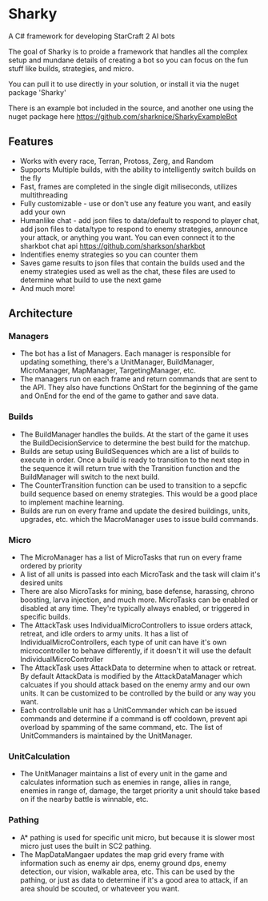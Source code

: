 # Sharky
A C# framework for developing StarCraft 2 AI bots

The goal of Sharky is to proide a framework that handles all the complex setup and mundane details of creating a bot so you can focus on the fun stuff like builds, strategies, and micro.  

You can pull it to use directly in your solution, or install it via the nuget package 'Sharky'

There is an example bot included in the source, and another one using the nuget package here https://github.com/sharknice/SharkyExampleBot

## Features
- Works with every race, Terran, Protoss, Zerg, and Random
- Supports Multiple builds, with the ability to intelligently switch builds on the fly
- Fast, frames are completed in the single digit miliseconds, utilizes multithreading
- Fully customizable - use or don't use any feature you want, and easily add your own
- Humanlike chat - add json files to data/default to respond to player chat, add json files to data/type to respond to enemy strategies, announce your attack, or anything you want.  You can even connect it to the sharkbot chat api https://github.com/sharkson/sharkbot
- Indentifies enemy strategies so you can counter them
- Saves game results to json files that contain the builds used and the enemy strategies used as well as the chat, these files are used to determine what build to use the next game
- And much more!

## Architecture
 ### Managers
- The bot has a list of Managers. Each manager is responsible for updating something, there's a UnitManager, BuildManager, MicroManager, MapManager, TargetingManager, etc.
- The managers run on each frame and return commands that are sent to the API.  They also have functions OnStart for the beginning of the game and OnEnd for the end of the game to gather and save data.
### Builds
- The BuildManager handles the builds. At the start of the game it uses the BuildDecisionService to determine the best build for the matchup.
- Builds are setup using BuildSequences which are a list of builds to execute in order.  Once a build is ready to transition to the next step in the sequence it will return true with the Transition function and the BuildManager will switch to the next build.  
- The CounterTransition function can be used to transition to a sepcfic build sequence based on enemy strategies.  This would be a good place to implement machine learning.
- Builds are run on every frame and update the desired buildings, units, upgrades, etc. which the MacroManager uses to issue build commands.
### Micro
- The MicroManager has a list of MicroTasks that run on every frame ordered by priority
- A list of all units is passed into each MicroTask and the task will claim it's desired units
- There are also MicroTasks for mining, base defense, harassing, chrono boosting, larva injection, and much more.  MicroTasks can be enabled or disabled at any time.  They're typically always enabled, or triggered in specific builds.
- The AttackTask uses IndividualMicroControllers to issue orders attack, retreat, and idle orders to army units.  It has a list of IndividualMicroControllers, each type of unit can have it's own microcontroller to behave differently, if it doesn't it will use the default IndividualMicroController
- The AttackTask uses AttackData to determine when to attack or retreat.  By default AttackData is modified by the AttackDataManager which calcuates if you should attack based on the enemy army and our own units.  It can be customized to be controlled by the build or any way you want.
- Each controllable unit has a UnitCommander which can be issued commands and determine if a command is off cooldown, prevent api overload by spamming of the same command, etc. The list of UnitCommanders is maintained by the UnitManager. 
### UnitCalculation
- The UnitManager maintains a list of every unit in the game and calculates information such as enemies in range, allies in range, enemies in range of, damage, the target priority a unit should take based on if the nearby battle is winnable, etc.  
### Pathing
- A* pathing is used for specific unit micro, but because it is slower most micro just uses the built in SC2 pathing.  
- The MapDataMangaer updates the map grid every frame with information such as enemy air dps, enemy ground dps, enemy detection, our vision, walkable area, etc.  This can be used by the pathing, or just as data to determine if it's a good area to attack, if an area should be scouted, or whateveer you want.

